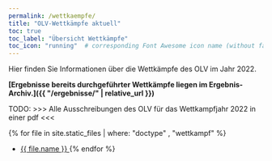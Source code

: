 ```yaml
---
permalink: /wettkaempfe/
title: "OLV-Wettkämpfe aktuell"
toc: true
toc_label: "Übersicht Wettkämpfe"
toc_icon: "running"  # corresponding Font Awesome icon name (without fa prefix)
---
```


Hier finden Sie Informationen über die Wettkämpfe des OLV im Jahr 2022.

**[Ergebnisse bereits durchgeführter Wettkämpfe liegen im Ergebnis-Archiv.]({{ "/ergebnisse/" | relative_url }})**


TODO: >>> Alle Ausschreibungen des OLV für das Wettkampfjahr 2022 in einer pdf <<< 


{% for file in site.static_files |  where: "doctype" , "wettkampf" %}
  * <a href="{{ file.path | relative_url }}">{{ file.name }} </a>
{% endfor %}
